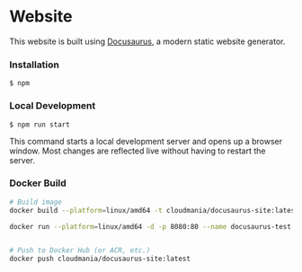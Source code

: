# Website

This website is built using [Docusaurus](https://docusaurus.io/), a modern static website generator.

### Installation

```
$ npm
```

### Local Development

```
$ npm run start
```

This command starts a local development server and opens up a browser window. Most changes are reflected live without having to restart the server.


### Docker Build

```bash
# Build image
docker build --platform=linux/amd64 -t cloudmania/docusaurus-site:latest .

docker run --platform=linux/amd64 -d -p 8080:80 --name docusaurus-test cloudmania/docusaurus-site:latest


# Push to Docker Hub (or ACR, etc.)
docker push cloudmania/docusaurus-site:latest
```
